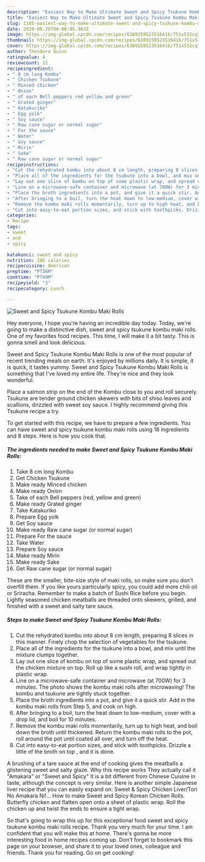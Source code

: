 ```yaml
---
description: "Easiest Way to Make Ultimate Sweet and Spicy Tsukune Kombu Maki Rolls"
title: "Easiest Way to Make Ultimate Sweet and Spicy Tsukune Kombu Maki Rolls"
slug: 1105-easiest-way-to-make-ultimate-sweet-and-spicy-tsukune-kombu-maki-rolls
date: 2020-08-26T06:00:05.983Z
image: https://img-global.cpcdn.com/recipes/6389159523516416/751x532cq70/sweet-and-spicy-tsukune-kombu-maki-rolls-recipe-main-photo.jpg
thumbnail: https://img-global.cpcdn.com/recipes/6389159523516416/751x532cq70/sweet-and-spicy-tsukune-kombu-maki-rolls-recipe-main-photo.jpg
cover: https://img-global.cpcdn.com/recipes/6389159523516416/751x532cq70/sweet-and-spicy-tsukune-kombu-maki-rolls-recipe-main-photo.jpg
author: Theodore Quinn
ratingvalue: 4
reviewcount: 12
recipeingredient:
- " 8 cm long Kombu"
- " Chicken Tsukune"
- " Minced chicken"
- " Onion"
- " of each Bell peppers red yellow and green"
- " Grated ginger"
- " Katakuriko"
- " Egg yolk"
- " Soy sauce"
- " Raw cane sugar or normal sugar"
- " For the sauce"
- " Water"
- " Soy sauce"
- " Mirin"
- " Sake"
- " Raw cane sugar or normal sugar"
recipeinstructions:
- "Cut the rehydrated kombu into about 8 cm length, preparing 8 slices in this manner. Finely chop the selection of vegetables for the tsukune."
- "Place all of the ingredients for the tsukune into a bowl, and mix until the mixture clumps together."
- "Lay out one slice of kombu on top of some plastic wrap, and spread out the chicken mixture on top. Roll up like a sushi roll, and wrap tightly in plastic wrap."
- "Line on a microwave-safe container and microwave (at 700W) for 3 minutes. The photo shows the kombu maki rolls after microwaving! The kombu and tsukune are tightly stuck together."
- "Place the broth ingredients into a pot, and give it a quick stir. Add in the kombu maki rolls from Step 5, and cook on high."
- "After bringing to a boil, turn the heat down to low-medium, cover with a drop lid, and boil for 10 minutes."
- "Remove the kombu maki rolls momentarily, turn up to high heat, and boil down the broth until thickened. Return the kombu maki rolls to the pot, roll around the pot until coated all over, and turn off the heat."
- "Cut into easy-to-eat portion sizes, and stick with toothpicks. Drizzle a little of the broth on top , and it is done."
categories:
- Recipe
tags:
- sweet
- and
- spicy

katakunci: sweet and spicy 
nutrition: 286 calories
recipecuisine: American
preptime: "PT36M"
cooktime: "PT49M"
recipeyield: "3"
recipecategory: Lunch

---
```



![Sweet and Spicy Tsukune Kombu Maki Rolls](https://img-global.cpcdn.com/recipes/6389159523516416/751x532cq70/sweet-and-spicy-tsukune-kombu-maki-rolls-recipe-main-photo.jpg)

Hey everyone, I hope you're having an incredible day today. Today, we're going to make a distinctive dish, sweet and spicy tsukune kombu maki rolls. One of my favorites food recipes. This time, I will make it a bit tasty. This is gonna smell and look delicious.

Sweet and Spicy Tsukune Kombu Maki Rolls is one of the most popular of recent trending meals on earth. It's enjoyed by millions daily. It is simple, it is quick, it tastes yummy. Sweet and Spicy Tsukune Kombu Maki Rolls is something that I've loved my entire life. They're nice and they look wonderful.

Place a salmon strip on the end of the Kombu close to you and roll securely. Tsukune are tender ground chicken skewers with bits of shiso leaves and scallions, drizzled with sweet soy sauce. I highly recommend giving this Tsukune recipe a try.


To get started with this recipe, we have to prepare a few ingredients. You can have sweet and spicy tsukune kombu maki rolls using 16 ingredients and 8 steps. Here is how you cook that.

<!--inarticleads1-->

##### The ingredients needed to make Sweet and Spicy Tsukune Kombu Maki Rolls:

1. Take  8 cm long Kombu
1. Get  Chicken Tsukune
1. Make ready  Minced chicken
1. Make ready  Onion
1. Take  of each Bell peppers (red, yellow and green)
1. Make ready  Grated ginger
1. Take  Katakuriko
1. Prepare  Egg yolk
1. Get  Soy sauce
1. Make ready  Raw cane sugar (or normal sugar)
1. Prepare  For the sauce
1. Take  Water
1. Prepare  Soy sauce
1. Make ready  Mirin
1. Make ready  Sake
1. Get  Raw cane sugar (or normal sugar)


These are the smaller, bite-size style of maki rolls, so make sure you don&#39;t overfill them. If you like yours particularly spicy, you could add more chili oil or Sriracha. Remember to make a batch of Sushi Rice before you begin. Lightly seasoned chicken meatballs are threaded onto skewers, grilled, and finished with a sweet and salty tare sauce. 

<!--inarticleads2-->

##### Steps to make Sweet and Spicy Tsukune Kombu Maki Rolls:

1. Cut the rehydrated kombu into about 8 cm length, preparing 8 slices in this manner. Finely chop the selection of vegetables for the tsukune.
1. Place all of the ingredients for the tsukune into a bowl, and mix until the mixture clumps together.
1. Lay out one slice of kombu on top of some plastic wrap, and spread out the chicken mixture on top. Roll up like a sushi roll, and wrap tightly in plastic wrap.
1. Line on a microwave-safe container and microwave (at 700W) for 3 minutes. The photo shows the kombu maki rolls after microwaving! The kombu and tsukune are tightly stuck together.
1. Place the broth ingredients into a pot, and give it a quick stir. Add in the kombu maki rolls from Step 5, and cook on high.
1. After bringing to a boil, turn the heat down to low-medium, cover with a drop lid, and boil for 10 minutes.
1. Remove the kombu maki rolls momentarily, turn up to high heat, and boil down the broth until thickened. Return the kombu maki rolls to the pot, roll around the pot until coated all over, and turn off the heat.
1. Cut into easy-to-eat portion sizes, and stick with toothpicks. Drizzle a little of the broth on top , and it is done.


A brushing of a tare sauce at the end of cooking gives the meatballs a glistening sweet and salty glaze. Why this recipe works They actually call it &#34;Amakara&#34; or &#34;Sweet and Spicy&#34; It is a bit different from Chinese Cuisine in taste, although the concept is very similar. Here is another simple Japanese liver recipe that you can easily expand on: Sweet &amp; Spicy Chicken Liver/Tori No Amakara Ni!… How to make Sweet and Spicy Korean Chicken Rolls. Butterfly chicken and flatten open onto a sheet of plastic wrap. Roll the chicken up and twist the ends to ensure a tight wrap. 

So that's going to wrap this up for this exceptional food sweet and spicy tsukune kombu maki rolls recipe. Thank you very much for your time. I am confident that you will make this at home. There's gonna be more interesting food in home recipes coming up. Don't forget to bookmark this page on your browser, and share it to your loved ones, colleague and friends. Thank you for reading. Go on get cooking!
